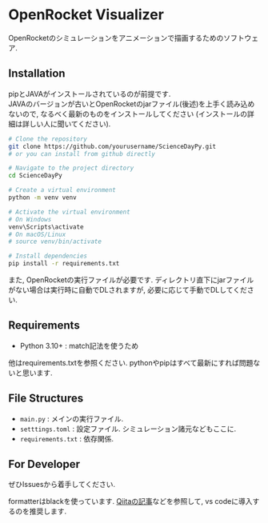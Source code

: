 # OpenRocket Visualizer
OpenRocketのシミュレーションをアニメーションで描画するためのソフトウェア.


## Installation
pipとJAVAがインストールされているのが前提です.  
JAVAのバージョンが古いとOpenRocketのjarファイル(後述)を上手く読み込めないので, なるべく最新のものをインストールしてください
(インストールの詳細は詳しい人に聞いてください).
```bash
# Clone the repository
git clone https://github.com/yourusername/ScienceDayPy.git
# or you can install from github directly

# Navigate to the project directory
cd ScienceDayPy

# Create a virtual environment
python -m venv venv

# Activate the virtual environment
# On Windows
venv\Scripts\activate
# On macOS/Linux
# source venv/bin/activate

# Install dependencies
pip install -r requirements.txt
```
また, OpenRocketの実行ファイルが必要です.
ディレクトリ直下にjarファイルがない場合は実行時に自動でDLされますが, 必要に応じて手動でDLしてください.

## Requirements

- Python 3.10+ : match記法を使うため

他はrequirements.txtを参照ください.
pythonやpipはすべて最新にすれば問題ないと思います.


## File Structures
- ```main.py``` : メインの実行ファイル.
- ```setttings.toml``` : 設定ファイル. シミュレーション諸元などもここに.
- ```requirements.txt``` : 依存関係.

## For Developer
ぜひIssuesから着手してください.

formatterはblackを使っています.
[Qiitaの記事](https://qiita.com/tsu_0514/items/2d52c7bf79cd62d4af4a)などを参照して, vs codeに導入するのを推奨します.

